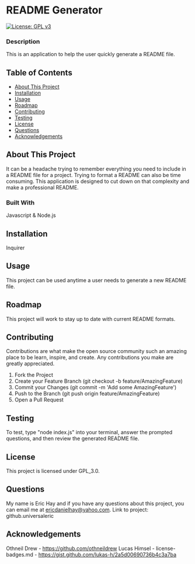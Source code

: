# README Generator
[![License: GPL v3](https://img.shields.io/badge/License-GPLv3-blue.svg)](https://www.gnu.org/licenses/gpl-3.0)
### Description
This is an application to help the user quickly generate a README file.

## Table of Contents

- [About This Project](#about)
- [Installation](#installation)
- [Usage](#usage)
- [Roadmap](#features)
- [Contributing](#contributing)
- [Testing](#test)
- [License](#license)
- [Questions](#questions)
- [Acknowledgements](#acknowledgement)

<a name="about"></a>
## About This Project

It can be a headache trying to remember everything you need to include in a README file for a project. Trying to format a README can also be time consuming. This application is designed to cut down on that complexity and make a professional README.

### Built With

Javascript & Node.js

<a name="installation"></a>
## Installation

Inquirer

<a name="usage"></a>
## Usage

This project can be used anytime a user needs to generate a new README file.

<a name="features"></a>
## Roadmap

This project will work to stay up to date with current README formats.

<a name="contributing"></a>
## Contributing

Contributions are what make the open source community such an amazing place to be learn, inspire, and create. Any contributions you make are greatly appreciated.

1. Fork the Project
2. Create your Feature Branch (git checkout -b feature/AmazingFeature)
3. Commit your Changes (git commit -m 'Add some AmazingFeature')
4. Push to the Branch (git push origin feature/AmazingFeature)
5. Open a Pull Request

<a name="test"></a>
## Testing

To test, type "node index.js" into your terminal, answer the prompted questions, and then review the generated README file. 

<a name="license"></a>
## License

This project is licensed under GPL_3.0.

<a name="questions"></a>
## Questions

My name is Eric Hay and if you have any questions about this project, you can email me at ericdanielhay@yahoo.com.
Link to project: github.universaleric

<a name="acknowledgement"></a>
## Acknowledgements

Othneil Drew - https://github.com/othneildrew Lucas Himsel - license-badges.md - https://gist.github.com/lukas-h/2a5d00690736b4c3a7ba